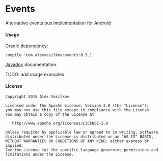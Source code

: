Events
======

Alternative events bus implementation for Android

#### Usage ####

Gradle dependency:

    compile 'com.alexvasilkov:events:0.3.1'

[Javadoc](http://javadoc-badge.appspot.com/com.alexvasilkov/events) documentation.

TODO: add usage examples

#### License ####

    Copyright 2015 Alex Vasilkov

    Licensed under the Apache License, Version 2.0 (the "License");
    you may not use this file except in compliance with the License.
    You may obtain a copy of the License at

       http://www.apache.org/licenses/LICENSE-2.0

    Unless required by applicable law or agreed to in writing, software
    distributed under the License is distributed on an "AS IS" BASIS,
    WITHOUT WARRANTIES OR CONDITIONS OF ANY KIND, either express or implied.
    See the License for the specific language governing permissions and
    limitations under the License.
